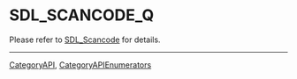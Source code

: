 # SDL_SCANCODE_Q

Please refer to [SDL_Scancode](SDL_Scancode) for details.

----
[CategoryAPI](CategoryAPI), [CategoryAPIEnumerators](CategoryAPIEnumerators)

